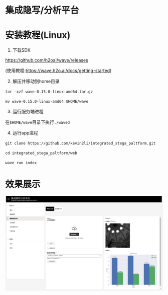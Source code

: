 # 集成隐写/分析平台
# 安装教程(Linux)
1. 下载SDK

https://github.com/h2oai/wave/releases


(使用教程:https://wave.h2o.ai/docs/getting-started)

2. 解压并移动到home目录

`tar -xzf wave-0.15.0-linux-amd64.tar.gz`

`mv wave-0.15.0-linux-amd64 $HOME/wave`

3. 运行服务端进程

在`$HOME/wave`目录下执行`./waved`

4. 运行app进程


`git clone https://github.com/kevin2li/integrated_stega_paltform.git`

`cd integrated_stega_paltform/web`

`wave run index`

# 效果展示
![](assets/image_steganalysis.png)
